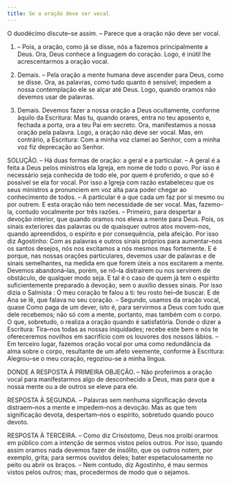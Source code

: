 ```yaml
---
title: Se a oração deve ser vocal
---
```


O duodécimo discute–se assim. – Parece que a oração não deve ser vocal.  

1. – Pois, a oração, como já se disse, nós a fazemos principalmente a Deus. Ora, Deus conhece a linguagem do coração. Logo, é inútil lhe acrescentarmos a oração vocal.  

2. Demais. – Pela oração a mente humana deve ascender para Deus, como se disse. Ora, as palavras, como tudo quanto é sensível; impedem a nossa contemplação ele se alçar até Deus. Logo, quando oramos não devemos usar de palavras.  

3. Demais. Devemos fazer a nossa oração a Deus ocultamente, conforme àquilo da Escritura: Mas tu, quando orares, entra no teu aposento e, fechada a porta, ora a teu Pai em secreto. Ora, manifestamos a nossa oração pela palavra. Logo, a oração não deve ser vocal.  Mas, em contrário, a Escritura: Com a minha voz clamei ao Senhor, com a minha voz fiz deprecação ao Senhor.  

SOLUÇÃO. – Há duas formas de oração: a geral e a particular. – A geral é a feita a Deus pelos ministros ela Igreja, em nome de todo o povo. Por isso é necessário seja conhecida de todo ele, por quem é proferido, o que só é possível se ela for vocal. Por isso a Igreja com razão estabeleceu que os seus ministros a pronunciem em voz alta para poder chegar ao conhecimento de todos. – A particular é a que cada um faz por si mesmo ou por outrem. E esta oração não tem necessidade de ser vocal.  Mas, fazemo–la, contudo vocalmente por três razões. – Primeiro, para despertar a devoção interior, que quando oramos nos eleva a mente para Deus. Pois, os sinais exteriores das palavras ou de quaisquer outros atos movem–nos, quando apreendidos, o espírito e por consequência, pela afeição. Por isso diz Agostinho: Com as palavras e outros sinais próprios para aumentar–nos os santos desejos, nós nos excitamos a nós mesmos mas fortemente. E é porque, nas nossas orações particulares, devemos usar de palavras e de sinais semelhantes, na medida em que forem úteis a nos excitarem a mente. Devemos abandoná–las, porém, se nô–la distraírem ou nos servirem de obstáculo, de qualquer modo seja. E tal é o caso de quem já tem o espírito suficientemente preparado à devoção, sem o auxilio desses sinais. Por isso dizia o Salmista : O meu coração te falou a ti: teu rosto hei–de buscar. E de Ana se lê, que falava no seu coração. – Segundo, usamos da oração vocal, quase Como paga de um dever, isto é, para servirmos a Deus com tudo que dele recebemos; não só com a mente, portanto, mas também com o corpo. O que, sobretudo, o realiza a oração quando é satisfatória. Donde o dizer a Escritura: Tira–nos todas as nossas iniquidades; recebe este bem e nós te ofereceremos novilhos em sacrifício com os louvores dos nossos lábios. – Em terceiro lugar, fazemos oração vocal por uma como redundância da alma sobre o corpo, resultante de um afeto veemente, conforme à Escritura: Alegrou–se o meu coração, regoziou–se a minha língua.  

DONDE A RESPOSTA À PRIMEIRA OBJEÇÃO. – Não proferimos a oração vocal para manifestarmos algo de desconhecido a Deus, mas para que a nossa mente ou a de outros se eleve para ele.  

RESPOSTA À SEGUNDA. – Palavras sem nenhuma significação devota distraem–nos a mente e impedem–nos a devoção. Mas as que tem significação devota, despertam–nos o espírito, sobretudo quando pouco devoto.  

RESPOSTA À TERCEIRA. – Como diz Crisóstomo, Deus nos proibi orarmos em público com a intenção de sermos vistos pelos outros. Por isso, quando assim oramos nada devemos fazer de insólito, que os outros notem, por exemplo, grita; para sermos ouvidos deles; bater espetaculosamente no peito ou abrir os braços. – Nem contudo, diz Agostinho, é mau sermos vistos pelos outros; mas, procedermos de modo que o sejamos.